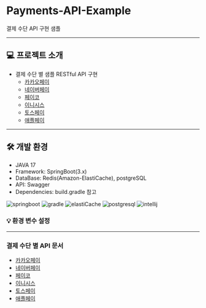 # Payments-API-Example
결제 수단 API 구현 샘플

---

## 💻 프로젝트 소개
* 결제 수단 별 샘플 RESTful API 구현
  * [카카오페이](https://github.com/woorim05/payment-project.git)
  * [네이버페이](https://github.com/woorim05/payment-project.git)
  * [페이코](https://github.com/woorim05/payment-project.git)
  * [이니시스](https://github.com/woorim05/payment-project.git)
  * [토스페이](https://github.com/woorim05/payment-project.git)
  * [애플페이](https://github.com/woorim05/payment-project.git)

---

## 🛠️ 개발 환경
* JAVA 17
* Framework: SpringBoot(3.x)
* DataBase: Redis(Amazon-ElastiCache), postgreSQL
* API: Swagger
* Dependencies: build.gradle 참고

![springboot](https://img.shields.io/badge/SpringBoot-6DB33F?style=for-the-badge&logo=SpringBoot&logoColor=white) 
![gradle](https://img.shields.io/badge/Gradle-02303A?style=for-the-badge&logo=Gradle&logoColor=white) 
![elastiCache](https://img.shields.io/badge/Amazon_ElastiCache-C925D1?style=for-the-badge&logo=AmazonElastiCache&logoColor=white)
![postgresql](https://img.shields.io/badge/PostgreSQL-316192?style=for-the-badge&logo=postgresql&logoColor=white)
![intellij](	https://img.shields.io/badge/IntelliJ_IDEA-000000.svg?style=for-the-badge&logo=intellij-idea&logoColor=white)

### 💡 환경 변수 설정


---

### 결제 수단 별 API 문서
* [카카오페이](https://developers.kakaopay.com/docs/payment/online/single-payment)
* [네이버페이](https://developer.pay.naver.com/docs/v2/api#common-common_certi)
* [페이코](https://devcenter.payco.com/guide/online/easypay/reserve?id=220401002)
* [이니시스](https://manual.inicis.com/pay/stdpay_pc.html)
* [토스페이](https://tossdev.github.io/gettingstarted.html#overview-1)
* [애플페이](http://developer.apple.com)